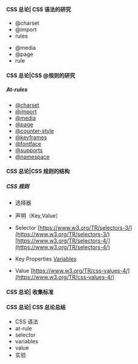 #### CSS 总论| CSS 语法的研究

- @charset
- @import
- rules

* @media
* @page
* rule

#### CSS 总论|CSS @规则的研究

##### At-rules

- [@charset](https://www.w3.org/TR/css-syntax-3/)
- [@import](https://www.w3.org/TR/css-cascade-4/)
- [@media](https://www.w3.org/TR/css3-conditional/)
- [@page](https://www.w3.org/TR/css-page-3/)
- [@counter-style](https://www.w3.org/TR/css-counter-styles-3)
- [@keyframes](https://www.w3.org/TR/css-animations-1/)
- [@fontface](https://www.w3.org/TR/css-fonts-3/)
- [@supports](https://www.w3.org/TR/css3-conditional/)
- [@namespace](https://www.w3.org/TR/css-namespaces-3/)

#### CSS 总论|CSS 规则的结构

##### CSS 规则

- 选择器
- 声明（Key,Value）

- Selector
  [https://www.w3.org/TR/selectors-3/](https://www.w3.org/TR/selectors-3/)
  [https://www.w3.org/TR/selectors-4/](https://www.w3.org/TR/selectors-4/)
- Key
  Properties
  [Variables](https://www.w3.org/TR/css-variables/)
- Value
  [https://www.w3.org/TR/css-values-4/](https://www.w3.org/TR/css-values-4/)

#### CSS 总论| 收集标准

#### CSS 总论| CSS 总论总结

- CSS 语法
- at-rule
- selector
- variables
- value
- 实验
